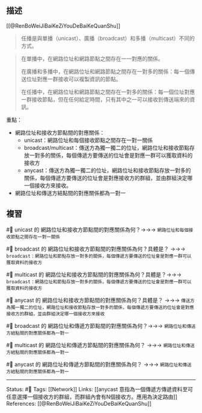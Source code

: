 ## 描述

[[@RenBoWeiJiBaiKeZiYouDeBaiKeQuanShu]]
> 任播是與單播（unicast）、廣播（broadcast）和多播（multicast）不同的方式。

> 在單播中，在網路位址和網路節點之間存在一一對應的關係。
> 
> 在廣播和多播中，在網路位址和網路節點之間存在一對多的關係：每一個傳送位址對應一群接收可以複製資訊的節點。
>
>在任播中，在網路位址和網路節點之間存在一對多的關係：每一個位址對應一群接收節點，但在任何給定時間，只有其中之一可以接收到傳送端來的資訊。


重點：
- 網路位址和接收方節點間的對應關係：
	- unicast：網路位址和每個接收節點之間存在一對一關係
	- broadcast/multicast：傳送方為獨一獨二的位址，網路位址和接收節點存放一對多的關係，每個傳遞方要傳送的位址會是對應一群可以獲取資料的接收方
	- anycast：傳送方為獨一獨二的位址，網路位址和接收節點存放一對多的關係，每個傳遞方要傳送的位址會是對應接收方的群組，並由群組決定哪一個接收方來接收。 
- 網路位址和傳送方結點間的對應關係都為一對一


## 複習

#🧠 unicast 的 網路位址和接收方節點間的對應關係為何？->->-> `網路位址和每個接收節點之間存在一對一關係`
<!--SR:!2023-03-04,49,250-->

#🧠 broadcast 的 網路位址和接收方節點間的對應關係為何？具體是？ ->->-> `broadcast：網路位址和節點存放一對多的關係，每個傳遞方要傳送的位址會是對應一群可以獲取資料的接收方`
<!--SR:!2023-03-02,47,250-->


#🧠 multicast 的 網路位址和接收方節點間的對應關係為何？具體是？->->-> `broadcast：網路位址和節點存放一對多的關係，每個傳遞方要傳送的位址會是對應一群可以獲取資料的接收方`
<!--SR:!2023-01-27,28,250-->


#🧠 anycast 的 網路位址和接收方節點間的對應關係為何？具體是？ ->->-> `傳送方為獨一獨二的位址，網路位址和接收節點存放一對多的關係，每個傳遞方要傳送的位址會是對應接收方的群組，並由群組決定哪一個接收方來接收`
<!--SR:!2023-01-27,28,250-->

#🧠 broadcast 的 網路位址和傳遞方節點間的對應關係為何？->->-> `網路位址和傳送方結點間的對應關係都為一對一`
<!--SR:!2023-04-11,74,250-->

#🧠 multicast 的 網路位址和傳遞方節點間的對應關係為何？ ->->-> `網路位址和傳送方結點間的對應關係都為一對一`
<!--SR:!2023-02-11,16,230-->

#🧠 anycast 的 網路位址和傳遞方節點間的對應關係為何？ ->->-> `網路位址和傳送方結點間的對應關係都為一對一`
<!--SR:!2023-03-11,54,250-->



---
Status: #🌱 
Tags:
[[Network]]
Links:
[[anycast 意指為一個傳遞方傳遞資料至可任意選擇一個接收方的群組，而群組內會有N個接收方。應用為決定路由]]
References:
[[@RenBoWeiJiBaiKeZiYouDeBaiKeQuanShu]]